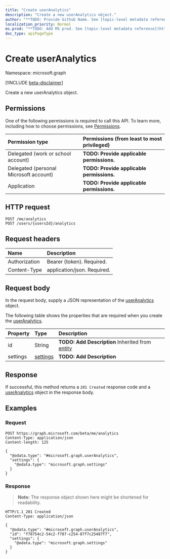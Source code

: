 ```yaml
---
title: "Create userAnalytics"
description: "Create a new userAnalytics object."
author: "**TODO: Provide Github Name. See [topic-level metadata reference](https://msgo.azurewebsites.net/add/document/guidelines/metadata.html#topic-level-metadata)**"
localization_priority: Normal
ms.prod: "**TODO: Add MS prod. See [topic-level metadata reference](https://msgo.azurewebsites.net/add/document/guidelines/metadata.html#topic-level-metadata)**"
doc_type: apiPageType
---
```


# Create userAnalytics
Namespace: microsoft.graph

[!INCLUDE [beta-disclaimer](../../includes/beta-disclaimer.md)]

Create a new userAnalytics object.

## Permissions
One of the following permissions is required to call this API. To learn more, including how to choose permissions, see [Permissions](/graph/permissions-reference).

|Permission type|Permissions (from least to most privileged)|
|:---|:---|
|Delegated (work or school account)|**TODO: Provide applicable permissions.**|
|Delegated (personal Microsoft account)|**TODO: Provide applicable permissions.**|
|Application|**TODO: Provide applicable permissions.**|

## HTTP request

<!-- {
  "blockType": "ignored"
}
-->
``` http
POST /me/analytics
POST /users/{usersId}/analytics
```

## Request headers
|Name|Description|
|:---|:---|
|Authorization|Bearer {token}. Required.|
|Content-Type|application/json. Required.|

## Request body
In the request body, supply a JSON representation of the [userAnalytics](../resources/useranalytics.md) object.

The following table shows the properties that are required when you create the [userAnalytics](../resources/useranalytics.md).

|Property|Type|Description|
|:---|:---|:---|
|id|String|**TODO: Add Description** Inherited from [entity](../resources/entity.md)|
|settings|[settings](../resources/settings.md)|**TODO: Add Description**|



## Response

If successful, this method returns a `201 Created` response code and a [userAnalytics](../resources/useranalytics.md) object in the response body.

## Examples

### Request
<!-- {
  "blockType": "request",
  "name": "create_useranalytics_from_"
}
-->
``` http
POST https://graph.microsoft.com/beta/me/analytics
Content-Type: application/json
Content-length: 125

{
  "@odata.type": "#microsoft.graph.userAnalytics",
  "settings": {
    "@odata.type": "microsoft.graph.settings"
  }
}
```


### Response
>**Note:** The response object shown here might be shortened for readability.
<!-- {
  "blockType": "response",
  "truncated": true,
  "@odata.type": "microsoft.graph.userAnalytics"
}
-->
``` http
HTTP/1.1 201 Created
Content-Type: application/json

{
  "@odata.type": "#microsoft.graph.userAnalytics",
  "id": "f78754c2-54c2-f787-c254-87f7c25487f7",
  "settings": {
    "@odata.type": "microsoft.graph.settings"
  }
}
```

